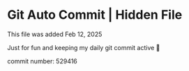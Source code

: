 # Git Auto Commit | Hidden File

This file was added Feb 12, 2025

Just for fun and keeping my daily git commit active 🤪

commit number: 529416
